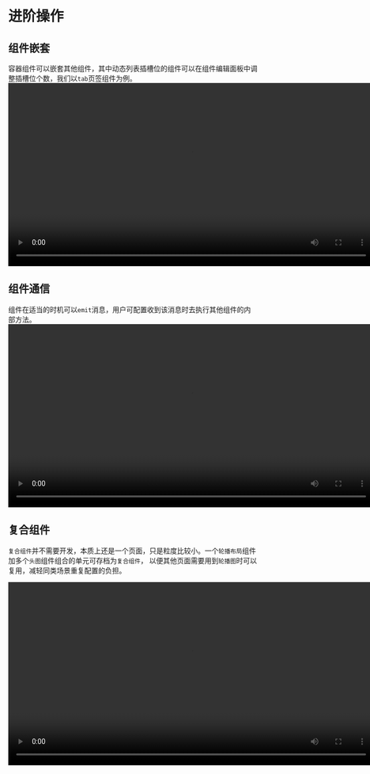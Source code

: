 # 进阶操作

## 组件嵌套
容器组件可以嵌套其他组件，其中动态列表插槽位的组件可以在组件编辑面板中调整插槽位个数，我们以`tab`页签组件为例。
<video width="740px" controls="controls" src="https://raptor-1254302757.cos.ap-guangzhou.myqcloud.com/website/video/slot.mp4" />

## 组件通信
组件在适当的时机可以`emit`消息，用户可配置收到该消息时去执行其他组件的内部方法。
<video width="740px" controls="controls" src="https://raptor-1254302757.cos.ap-guangzhou.myqcloud.com/website/video/event.mp4" />

## 复合组件
`复合组件`并不需要开发，本质上还是一个页面，只是粒度比较小。一个`轮播布局`组件加多个`头图`组件组合的单元可存档为`复合组件`，
以便其他页面需要用到`轮播图`时可以复用，减轻同类场景重复配置的负担。

<video width="740px" controls="controls" src="https://raptor-1254302757.cos.ap-guangzhou.myqcloud.com/website/video/fuhe.mp4" />

::: tip
`复合组件`、`H5 模板`、`H5 页面`三者本质上是一样的
:::

## 多语言编辑

## 自定义代码



